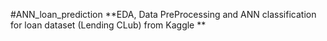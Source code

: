 #ANN_loan_prediction
**EDA, Data PreProcessing and ANN classification for loan dataset (Lending CLub) from Kaggle
**
